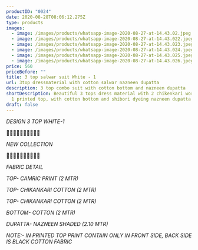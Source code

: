 ```yaml
---
productID: "0024"
date: 2020-08-28T08:06:12.275Z
type: products
images:
  - image: /images/products/whatsapp-image-2020-08-27-at-14.43.02.jpeg
  - image: /images/products/whatsapp-image-2020-08-27-at-14.43.022.jpeg
  - image: /images/products/whatsapp-image-2020-08-27-at-14.43.023.jpeg
  - image: /images/products/whatsapp-image-2020-08-27-at-14.43.024.jpeg
  - image: /images/products/whatsapp-image-2020-08-27-at-14.43.025.jpeg
  - image: /images/products/whatsapp-image-2020-08-27-at-14.43.026.jpeg
price: 560
priceBefore: ""
title: 3 top salwar suit White - 1
url: 3top dressmaterial with cotton salwar nazneen dupatta
description: 3 top combo suit with cotton bottom and nazneen dupatta
shortDescription: Beautiful 3 tops dress material with 2 chikenkari work top and
  1 printed top, with cotton bottom and shibori dyeing nazneen dupatta
draft: false
---
```

*DESIGN 3 TOP WHITE-1*

💐💐💐💐💐💐💐💐💐💐

*NEW COLLECTION*

🌷🌷🌷🌷🌷🌷🌷🌷🌷🌷

*FABRIC DETAIL*

*TOP- CAMRIC PRINT (2 MTR)*

*TOP- CHIKANKARI COTTON (2 MTR)*

*TOP- CHIKANKARI COTTON (2 MTR)*

*BOTTOM- COTTON (2 MTR)*

*DUPATTA- NAZNEEN SHADED (2.10 MTR)*

*NOTE:- IN PRINTED TOP PRINT CONTAIN ONLY IN FRONT SIDE, BACK SIDE IS BLACK COTTON FABRIC*
